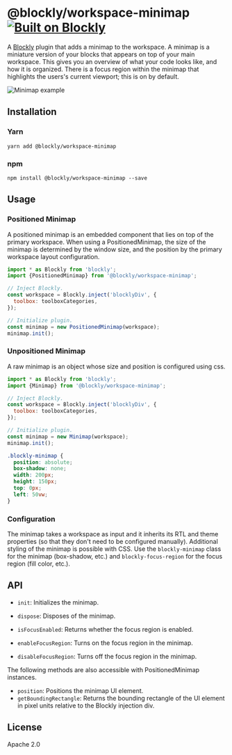 # @blockly/workspace-minimap [![Built on Blockly](https://tinyurl.com/built-on-blockly)](https://github.com/google/blockly)

A [Blockly](https://www.npmjs.com/package/blockly) plugin that adds a minimap to the workspace. A minimap is a miniature version of your blocks that appears on top of your main workspace. This gives you an overview of what your code looks like, and how it is organized.
There is a focus region within the minimap that highlights the users's current viewport; this is on by default.

![Minimap example](https://github.com/google/blockly-samples/raw/master/plugins/workspace-minimap/readme-media/sample_minimap.png)

## Installation

### Yarn
```
yarn add @blockly/workspace-minimap
```

### npm
```
npm install @blockly/workspace-minimap --save
```

## Usage
### Positioned Minimap
A positioned minimap is an embedded component that lies on top of the primary workspace. When using a PositionedMinimap, the size of the minimap is determined by the window size, and the position by the primary workspace layout configuration. 

```js
import * as Blockly from 'blockly';
import {PositionedMinimap} from '@blockly/workspace-minimap';

// Inject Blockly.
const workspace = Blockly.inject('blocklyDiv', {
  toolbox: toolboxCategories,
});

// Initialize plugin.
const minimap = new PositionedMinimap(workspace);
minimap.init();
```

### Unpositioned Minimap
A raw minimap is an object whose size and position is configured using css.

```js
import * as Blockly from 'blockly';
import {Minimap} from '@blockly/workspace-minimap';

// Inject Blockly.
const workspace = Blockly.inject('blocklyDiv', {
  toolbox: toolboxCategories,
});

// Initialize plugin.
const minimap = new Minimap(workspace);
minimap.init();
```

```css
.blockly-minimap {
  position: absolute;
  box-shadow: none;
  width: 200px;
  height: 150px;
  top: 0px;
  left: 50vw;
}
```

### Configuration
The minimap takes a workspace as input and it inherits its RTL and theme properties (so that they don't need to be configured manually).
Additional styling of the minimap is possible with CSS. Use the `blockly-minimap` class for the minimap (box-shadow, etc.) and `blockly-focus-region` for the focus region (fill color, etc.).

## API
- `init`: Initializes the minimap.
- `dispose`: Disposes of the minimap.

- `isFocusEnabled`: Returns whether the focus region is enabled.
- `enableFocusRegion`: Turns on the focus region in the minimap.
- `disableFocusRegion`: Turns off the focus region in the minimap.

The following methods are also accessible with PositionedMinimap instances.
- `position`: Positions the minimap UI element.
- `getBoundingRectangle`: Returns the bounding rectangle of the UI element in
pixel units relative to the Blockly injection div.

## License
Apache 2.0
